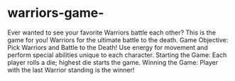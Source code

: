 # warriors-game-
Ever wanted to see your favorite Warriors battle each other? This is the game for you! Warriors for the ultimate battle to the death.  Game Objective: Pick Warriors and Battle to the Death!  Use energy for movement and perform special abilities unique to each character. Starting the Game: Each player rolls a die; highest die starts the game.  Winning the Game: Player with the last Warrior standing is the winner!
